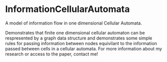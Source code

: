 # InformationCellularAutomata
A model of information flow in one dimensional Cellular Automata.

Demonstrates that finite one dimensional cellular automaton can be respresented by a graph data structure and demonstrates some simple rules for passing information between nodes equivilant to the information passed between cells in a cellular automata. For more information about my research or access to the paper, contact me!
